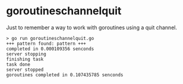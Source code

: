 goroutineschannelquit
=====================

Just to remember a way to work with goroutines using a quit channel.

    > go run goroutineschannelquit.go
    +++ pattern found: pattern +++
    completed in 0.000109356 senconds
    server stopping
    finishing task
    task done
    server stopped
    goroutines completed in 0.107435785 senconds
